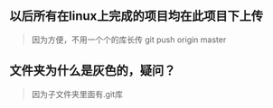 ## 以后所有在linux上完成的项目均在此项目下上传
> 因为方便，不用一个个的库长传 git push origin master
## 文件夹为什么是灰色的，疑问？
> 因为子文件夹里面有.git库
